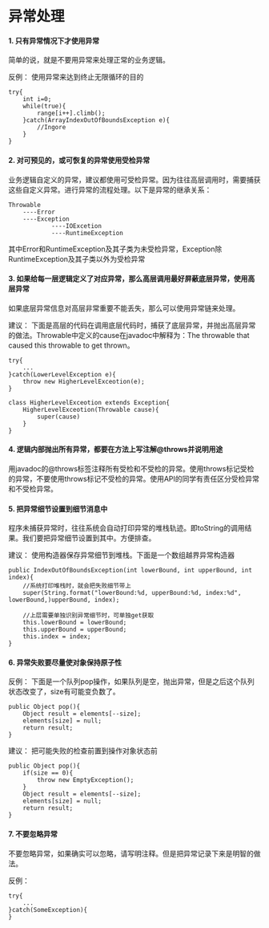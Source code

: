 # 异常处理

#### 1. 只有异常情况下才使用异常

简单的说，就是不要用异常来处理正常的业务逻辑。

反例：
使用异常来达到终止无限循环的目的
```
try{
    int i=0;
    while(true){
        range[i++].climb();
    }catch(ArrayIndexOutOfBoundsException e){
        //Ingore
    }
}
```

#### 2. 对可预见的，或可恢复的异常使用受检异常

业务逻辑自定义的异常，建议都使用可受检异常。因为往往高层调用时，需要捕获这些自定义异常。进行异常的流程处理。以下是异常的继承关系：
```
Throwable
    ----Error
    ----Exception
            ----IOExcetion
            ----RuntimeException
```
其中Error和RuntimeException及其子类为未受检异常，Exception除RuntimeException及其子类以外为受检异常

#### 3. 如果给每一层逻辑定义了对应异常，那么高层调用最好屏蔽底层异常，使用高层异常

如果底层异常信息对高层非常重要不能丢失，那么可以使用异常链来处理。

建议：
下面是高层的代码在调用底层代码时，捕获了底层异常，并抛出高层异常的做法。Throwable中定义的cause在javadoc中解释为：The throwable that caused this throwable to get thrown。
```
try{
    ...
}catch(LowerLevelException e){
    throw new HigherLevelExceotion(e);
}
```
```
class HigherLevelExceotion extends Exception{
    HigherLevelExceotion(Throwable cause){
        super(cause)
    }
}
```

#### 4. 逻辑内部抛出所有异常，都要在方法上写注解@throws并说明用途

用javadoc的@throws标签注释所有受检和不受检的异常。使用throws标记受检的异常，不要使用throws标记不受检的异常。使用API的同学有责任区分受检异常和不受检异常。

#### 5. 把异常细节设置到细节消息中

程序未捕获异常时，往往系统会自动打印异常的堆栈轨迹。即toString的调用结果。我们要把异常细节设置到其中。方便排查。

建议：
使用构造器保存异常细节到堆栈。下面是一个数组越界异常构造器
```
public IndexOutOfBoundsException(int lowerBound, int upperBound, int index){
    //系统打印堆栈时，就会把失败细节带上
    super(String.format("lowerBound:%d, upperBound:%d, index:%d", lowerBound,)upperBound, index);
    
    //上层需要单独识别异常细节时，可单独get获取
    this.lowerBound = lowerBound;
    this.upperBound = upperBound;
    this.index = index;
}
```


#### 6. 异常失败要尽量使对象保持原子性

反例：
下面是一个队列pop操作，如果队列是空，抛出异常，但是之后这个队列状态改变了，size有可能变负数了。
```
public Object pop(){
    Object result = elements[--size];
    elements[size] = null;
    return result;
}
```

建议：
把可能失败的检查前置到操作对象状态前
```
public Object pop(){
    if(size == 0){
        throw new EmptyException();
    }
    Object result = elements[--size];
    elements[size] = null;
    return result;
}
```

#### 7. 不要忽略异常

不要忽略异常，如果确实可以忽略，请写明注释。但是把异常记录下来是明智的做法。

反例：
```
try{
    ...
}catch(SomeException){
}
```

